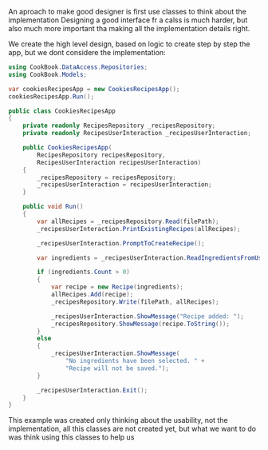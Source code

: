 An aproach to make good designer is first use classes to think about the implementation
Designing a good interface fr a calss is much harder, but also much more important tha making all the implementation details right.

We create the high level design, based on logic to create step by step the app, but we dont considere the implementation:
```C#
using CookBook.DataAccess.Repositories;
using CookBook.Models;

var cookiesRecipesApp = new CookiesRecipesApp();
cookiesRecipesApp.Run();

public class CookiesRecipesApp
{
    private readonly RecipesRepository _recipesRepository;
    private readonly RecipesUserInteraction _recipesUserInteraction;

    public CookiesRecipesApp(
        RecipesRepository recipesRepository, 
        RecipesUserInteraction recipesUserInteraction)
    {
        _recipesRepository = recipesRepository;
        _recipesUserInteraction = recipesUserInteraction;
    }

    public void Run()
    {
        var allRecipes = _recipesRepository.Read(filePath);
        _recipesUserInteraction.PrintExistingRecipes(allRecipes);

        _recipesUserInteraction.PromptToCreateRecipe();

        var ingredients = _recipesUserInteraction.ReadIngredientsFromUser();

        if (ingredients.Count > 0)
        {
            var recipe = new Recipe(ingredients);
            allRecipes.Add(recipe);
            _recipesRepository.Write(filePath, allRecipes);

            _recipesUserInteraction.ShowMessage("Recipe added: ");
            _recipesRepository.ShowMessage(recipe.ToString());
        }
        else 
        {
            _recipesUserInteraction.ShowMessage(
                "No ingredients have been selected. " +
                "Recipe will not be saved.");
        }

        _recipesUserInteraction.Exit();
    }
}
```
This example was created only thinking about the usability, not the implementation, all this classes are not created yet, but what we want to do was think using this classes to help us